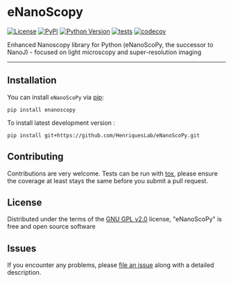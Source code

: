 # eNanoScopy

[![License](https://img.shields.io/pypi/l/nanoj-core.svg?color=green)](https://github.com/HenriquesLab/eNanoScoPy/blob/main/LICENSE)
[![PyPI](https://img.shields.io/pypi/v/nanoj-core.svg?color=green)](https://pypi.org/project/eNanoScopy)
[![Python Version](https://img.shields.io/pypi/pyversions/nanoj-core.svg?color=green)](https://python.org)
[![tests](https://github.com/HenriquesLab/eNanoScoPy/workflows/tests/badge.svg)](https://github.com/HenriquesLab/eNanoScoPy/actions)
[![codecov](https://codecov.io/gh/HenriquesLab/eNanoScoPy/branch/main/graph/badge.svg)](https://codecov.io/gh/HenriquesLab/eNanoScoPy)

Enhanced Nanoscopy library for Python (eNanoScoPy, the successor to NanoJ) - focused on light microscopy and super-resolution imaging 

----------------------------------


## Installation

You can install `eNanoScoPy` via [pip]:

    pip install enanoscopy



To install latest development version :

    pip install git+https://github.com/HenriquesLab/eNanoScoPy.git


## Contributing

Contributions are very welcome. Tests can be run with [tox], please ensure
the coverage at least stays the same before you submit a pull request.

## License

Distributed under the terms of the [GNU GPL v2.0] license,
"eNanoScoPy" is free and open source software

## Issues

If you encounter any problems, please [file an issue] along with a detailed description.

[GNU GPL v2.0]: http://www.gnu.org/licenses/gpl-2.0.txt
[Apache Software License 2.0]: http://www.apache.org/licenses/LICENSE-2.0
[Mozilla Public License 2.0]: https://www.mozilla.org/media/MPL/2.0/index.txt
[file an issue]: https://github.com/HenriquesLab/eNanoScoPy/issues
[tox]: https://tox.readthedocs.io/en/latest/
[pip]: https://pypi.org/project/pip/
[PyPI]: https://pypi.org/



